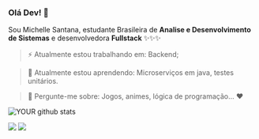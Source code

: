 ### Olá Dev! 👋

Sou Michelle Santana, estudante Brasileira de **Analise e Desenvolvimento de Sistemas** e desenvolvedora **Fullstack** ✨✨✨

> ⚡ Atualmente estou trabalhando em: Backend;

> 🌱 Atualmente estou aprendendo: Microserviços em java, testes unitários.

> 💬 Pergunte-me sobre: Jogos, animes, lógica de programação... ❤️



![YOUR github stats](https://github-readme-stats.vercel.app/api?username=Michelle-Santana)

 
 [<img src="https://img.shields.io/badge/linkedin-%230077B5.svg?&style=for-the-badge&logo=linkedin&logoColor=white" />](https://www.linkedin.com/in/michelle-santana-32110bb4/) 
[<img src = "https://img.shields.io/badge/instagram-%23E4405F.svg?&style=for-the-badge&logo=instagram&logoColor=white">](https://www.instagram.com/mih.santanna/)

<!--
**michelle-santana/Michelle-Santana** is a ✨ _special_ ✨ repository because its `README.md` (this file) appears on your GitHub profile.

Here are some ideas to get you started:

- 🔭 I’m currently working on ...
- 🌱 I’m currently learning ...
- 👯 I’m looking to collaborate on ...
- 🤔 I’m looking for help with ...
- 💬 Ask me about ...
- 📫 How to reach me: ...
- 😄 Pronouns: ...
- ⚡ Fun fact: ...
-->
